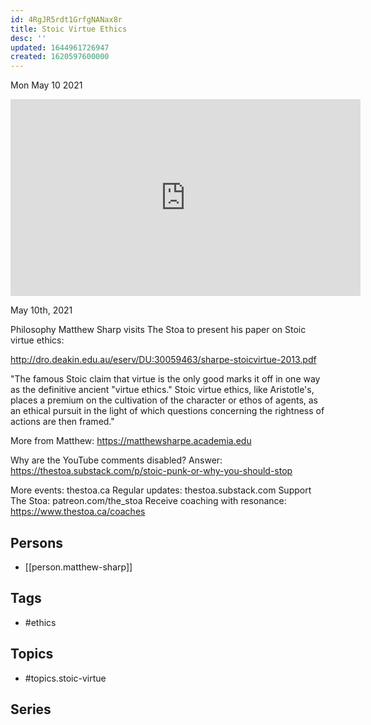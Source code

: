 ```yaml
---
id: 4RgJR5rdt1GrfgNANax8r
title: Stoic Virtue Ethics
desc: ''
updated: 1644961726947
created: 1620597600000
---
```





Mon May 10 2021

<iframe width="560" height="315" src="https://www.youtube.com/embed/0XHUchwv3QE" title="Stoic Virtue Ethics w/ Matthew Sharp" frameborder="0" allow="accelerometer; autoplay; clipboard-write; encrypted-media; gyroscope; picture-in-picture" allowfullscreen ></iframe>

May 10th, 2021

Philosophy Matthew Sharp visits The Stoa to present his paper on Stoic virtue ethics:

http://dro.deakin.edu.au/eserv/DU:30059463/sharpe-stoicvirtue-2013.pdf

"The famous Stoic claim that virtue is the only good marks it off in one way as the definitive ancient "virtue ethics." Stoic virtue ethics, like Aristotle's, places a premium on the cultivation of the character or ethos of agents, as an ethical pursuit in the light of which questions concerning the rightness of actions are then framed."

More from Matthew: https://matthewsharpe.academia.edu

Why are the YouTube comments disabled? Answer: https://thestoa.substack.com/p/stoic-punk-or-why-you-should-stop

More events: thestoa.ca
Regular updates: thestoa.substack.com
Support The Stoa: patreon.com/the_stoa
Receive coaching with resonance: https://www.thestoa.ca/coaches

## Persons

- [[person.matthew-sharp]]

## Tags

- #ethics

## Topics

- #topics.stoic-virtue

## Series




